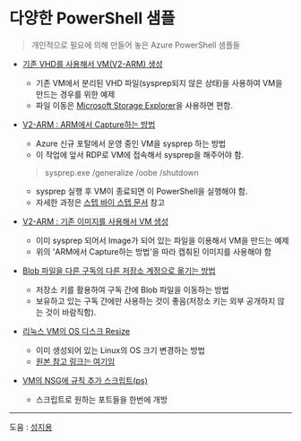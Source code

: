 # 다양한 PowerShell 샘플

>개인적으로 필요에 의해 만들어 놓은 Azure PowerShell 샘플들

- [기존 VHD를 사용해서 VM(V2-ARM) 생성](https://github.com/taeyo/TaeyoAzurePowerShell/blob/master/%EA%B8%B0%EC%A1%B4%20VHD%EB%A5%BC%20%EC%82%AC%EC%9A%A9%ED%95%B4%EC%84%9C%20VM%20%EC%83%9D%EC%84%B1.ps1)
    - 기존 VM에서 분리된 VHD 파일(sysprep되지 않은 상태)을 사용하여 VM을 만드는 경우를 위한 예제
    - 파일 이동은 [Microsoft Storage Explorer](http://storageexplorer.com/)을 사용하면 편함.
- [V2-ARM : ARM에서 Capture하는 방법](https://github.com/taeyo/TaeyoAzurePowerShell/blob/master/ARM%EC%97%90%EC%84%9C%20Capture%ED%95%98%EB%8A%94%20%EB%B0%A9%EB%B2%95.ps1)
    - Azure 신규 포탈에서 운영 중인 VM을 sysprep 하는 방법
    - 이 작업에 앞서 RDP로 VM에 접속해서 sysprep을 해주어야 함.
    > sysprep.exe /generalize /oobe /shutdown    

    - sysprep 실행 후 VM이 종료되면 이 PowerShell을 실행해야 함. 
    - 자세한 과정은 [스텝 바이 스텝 문서](https://azure.microsoft.com/ko-kr/documentation/articles/virtual-machines-windows-capture-image/) 참고
- [V2-ARM : 기존 이미지를 사용해서 VM 생성](https://github.com/taeyo/TaeyoAzurePowerShell/blob/master/%EA%B8%B0%EC%A1%B4%20%EC%9D%B4%EB%AF%B8%EC%A7%80%EB%A5%BC%20%EC%82%AC%EC%9A%A9%ED%95%B4%EC%84%9C%20VM%20%EC%83%9D%EC%84%B1.ps1)
    - 이미 sysprep 되어서 Image가 되어 있는 파일을 이용해서 VM을 만드는 예제
    - 위의 'ARM에서 Capture하는 방법'을 따라 캡춰된 이미지를 사용해야 함
- [Blob 파일을 다른 구독의 다른 저장소 계정으로 옮기는 방법](https://github.com/taeyo/TaeyoAzurePowerShell/blob/master/Blob%20%ED%8C%8C%EC%9D%BC%EC%9D%84%20%EB%8B%A4%EB%A5%B8%20%EA%B5%AC%EB%8F%85%EC%9D%98%20%EB%8B%A4%EB%A5%B8%20%EC%A0%80%EC%9E%A5%EC%86%8C%EA%B3%84%EC%A0%95%EC%9C%BC%EB%A1%9C%20%EC%98%AE%EA%B8%B0%EB%8A%94%20%EB%B0%A9%EB%B2%95.ps1)
    - 저장소 키를 활용하여 구독 간에 Blob 파일을 이동하는 방법
    - 보유하고 있는 구독 간에만 사용하는 것이 좋음(저장소 키는 외부 공개하지 않는 것이 바람직함).
- [리눅스 VM의 OS 디스크 Resize](https://github.com/taeyo/TaeyoAzurePowerShell/blob/master/%EB%A6%AC%EB%88%85%EC%8A%A4%20VM%EC%9D%98%20OS%20%EB%94%94%EC%8A%A4%ED%81%AC%20Resize.ps1)
    - 이미 생성되어 있는 Linux의 OS 크기 변경하는 방법
    - [원본 참고 링크는 여기임](https://blogs.msdn.microsoft.com/cloud_solution_architect/2016/05/24/step-by-step-how-to-resize-a-linux-vm-os-disk-in-azure-arm/)
- [VM의 NSG에 규칙 추가 스크립트(ps)](https://github.com/taeyo/TaeyoAzurePowerShell/blob/master/VM%EC%9D%98%20NSG%EC%97%90%20%EA%B7%9C%EC%B9%99%20%EC%B6%94%EA%B0%80%ED%95%98%EA%B8%B0.ps1)
    - 스크립트로 원하는 포트들을 한번에 개방 
    
----
도움 : [성지용](https://github.com/jiyongseong) 